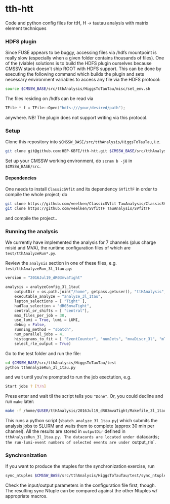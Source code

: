 # tth-htt
Code and python config files for ttH, H -> tautau analysis with matrix element techniques

### HDFS plugin

Since FUSE appears to be buggy, accessing files via /hdfs mountpoint is really slow (especially when a given folder contains thousands of files).
One of the (viable) solutions is to build the HDFS plugin ourselves because CMSSW stack doesn't ship ROOT with HDFS support.
This can be done by executing the following command which builds the plugin and sets necessary environment variables to access any file via the HDFS protocol:

```bash
source $CMSSW_BASE/src/tthAnalysis/HiggsToTauTau/misc/set_env.sh
```
The files residing on /hdfs can be read via
```c++
TFile * f = TFile::Open("hdfs:///your/desired/path");
```
anywhere. NB! The plugin does not support writing via this protocol.

### Setup

Clone this repository into `$CMSSW_BASE/src/tthAnalysis/HiggsToTauTau`, i.e.
```bash
git clone git@github.com:HEP-KBFI/tth-htt.git $CMSSW_BASE/src/tthAnalysis/HiggsToTauTau
```
Set up your CMSSW working environment, do `scram b -j8` in `$CMSSW_BASE/src`.

#### Dependencies

One needs to install `ClassicSVfit` and its dependency `SVfitTF` in order to compile the whole project; do
```bash
git clone https://github.com/veelken/ClassicSVfit TauAnalysis/ClassicSVfit
git clone https://github.com/veelken/SVfitTF TauAnalysis/SVfitTF
```
and compile the project..


### Running the analysis

We currently have implemented the analysis for 7 channels (plus charge misid and MVA), the runtime configuration files of which are `test/tthAnalyzeRun*.py`.

Review the `analysis` section in one of these files, e.g. `test/tthAnalyzeRun_3l_1tau.py`:
```python
version = "2016Jul19_dR03mvaTight"

analysis = analyzeConfig_3l_1tau(
    outputDir = os.path.join("/home", getpass.getuser(), "ttHAnalysis", version),
    executable_analyze = "analyze_3l_1tau",
    lepton_selections = [ "Tight" ],
    hadTau_selection = "dR03mvaTight",
    central_or_shifts = [ "central"],
    max_files_per_job = 30,
    use_lumi = True, lumi = LUMI,
    debug = False,
    running_method = "sbatch",
    num_parallel_jobs = 4,
    histograms_to_fit = [ "EventCounter", "numJets", "mvaDiscr_3l", "mTauTauVis" ],
    select_rle_output = True)
```
Go to the test folder and run the file:
```bash
cd $CMSSW_BASE/src/tthAnalysis/HiggsToTauTau/test
python tthAnalyzeRun_3l_1tau.py
```
and wait until you're prompted to run the job exectution, e.g.
```bash
Start jobs ? [Y/n]
```
Press enter and wait til the script tells you `"Done"`. Or, you could decline and run `make` later:
```bash
make -f /home/$USER/ttHAnalysis/2016Jul19_dR03mvaTight/Makefile_3l_1tau -j 4
```
This runs a python script (`sbatch_analyze_3l_1tau.py`) which submits the analysis jobs to SLURM and waits them to complete (approx 30 min per channel).
All the results are stored in `outputDir` defined in `tthAnalyzeRun_3l_1tau.py.
The datacards are located under `datacards`; the run-lumi-event numbers of selected events are under `output_rle`.

### Synchronization

If you want to produce the ntuples for the synchronization exercise, run
```bash
sync_ntuples $CMSSW_BASE/src/tthAnalysis/HiggsToTauTau/test/sync_ntuples_cfg.py
```
Check the input/output parameters in the configuration file first, though. The resulting sync Ntuple can be compared against the other Ntuples w/ appropriate macros.
